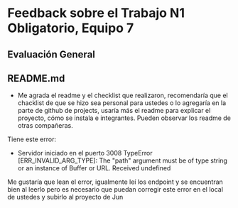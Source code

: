 # Feedback sobre el Trabajo N1 Obligatorio, Equipo 7

## Evaluación General

## README.md

- Me agrada el readme y el checklist que realizaron, recomendaría que el chacklist de que se hizo sea personal para ustedes o lo agregaría en la parte de github de projects, usaría más el readme para explicar el proyecto, cómo se instala e integrantes. Pueden observar los readme de otras compañeras. 

Tiene este error:

- Servidor iniciado en el puerto 3008
TypeError [ERR_INVALID_ARG_TYPE]: The "path" argument must be of type string or an instance of Buffer or URL. Received undefined

Me gustaría que lean el error, igualmente leí los endpoint y se encuentran bien al leerlo pero es necesario que puedan corregir este error en el local de ustedes y subirlo al proyecto de Jun